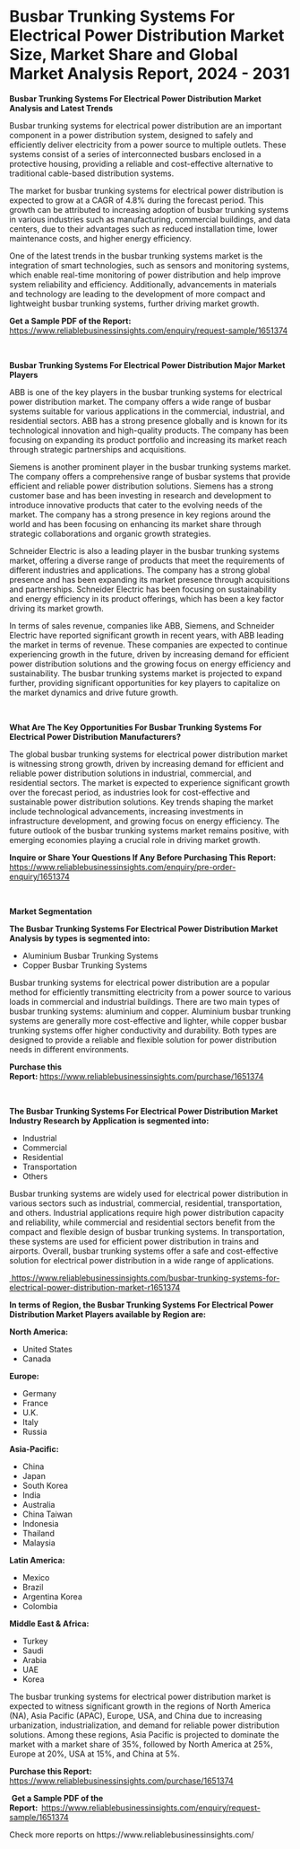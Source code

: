 <p><h1>Busbar Trunking Systems For Electrical Power Distribution Market Size, Market Share and Global Market Analysis Report, 2024 - 2031</h1></p><p><strong>Busbar Trunking Systems For Electrical Power Distribution Market Analysis and Latest Trends</strong></p>
<p><p>Busbar trunking systems for electrical power distribution are an important component in a power distribution system, designed to safely and efficiently deliver electricity from a power source to multiple outlets. These systems consist of a series of interconnected busbars enclosed in a protective housing, providing a reliable and cost-effective alternative to traditional cable-based distribution systems.</p><p>The market for busbar trunking systems for electrical power distribution is expected to grow at a CAGR of 4.8% during the forecast period. This growth can be attributed to increasing adoption of busbar trunking systems in various industries such as manufacturing, commercial buildings, and data centers, due to their advantages such as reduced installation time, lower maintenance costs, and higher energy efficiency.</p><p>One of the latest trends in the busbar trunking systems market is the integration of smart technologies, such as sensors and monitoring systems, which enable real-time monitoring of power distribution and help improve system reliability and efficiency. Additionally, advancements in materials and technology are leading to the development of more compact and lightweight busbar trunking systems, further driving market growth.</p></p>
<p><strong>Get a Sample PDF of the Report:&nbsp;</strong> <a href="https://www.reliablebusinessinsights.com/enquiry/request-sample/1651374">https://www.reliablebusinessinsights.com/enquiry/request-sample/1651374</a></p>
<p>&nbsp;</p>
<p><strong>Busbar Trunking Systems For Electrical Power Distribution Major Market Players</strong></p>
<p><p>ABB is one of the key players in the busbar trunking systems for electrical power distribution market. The company offers a wide range of busbar systems suitable for various applications in the commercial, industrial, and residential sectors. ABB has a strong presence globally and is known for its technological innovation and high-quality products. The company has been focusing on expanding its product portfolio and increasing its market reach through strategic partnerships and acquisitions.</p><p>Siemens is another prominent player in the busbar trunking systems market. The company offers a comprehensive range of busbar systems that provide efficient and reliable power distribution solutions. Siemens has a strong customer base and has been investing in research and development to introduce innovative products that cater to the evolving needs of the market. The company has a strong presence in key regions around the world and has been focusing on enhancing its market share through strategic collaborations and organic growth strategies.</p><p>Schneider Electric is also a leading player in the busbar trunking systems market, offering a diverse range of products that meet the requirements of different industries and applications. The company has a strong global presence and has been expanding its market presence through acquisitions and partnerships. Schneider Electric has been focusing on sustainability and energy efficiency in its product offerings, which has been a key factor driving its market growth.</p><p>In terms of sales revenue, companies like ABB, Siemens, and Schneider Electric have reported significant growth in recent years, with ABB leading the market in terms of revenue. These companies are expected to continue experiencing growth in the future, driven by increasing demand for efficient power distribution solutions and the growing focus on energy efficiency and sustainability. The busbar trunking systems market is projected to expand further, providing significant opportunities for key players to capitalize on the market dynamics and drive future growth.</p></p>
<p>&nbsp;</p>
<p><strong>What Are The Key Opportunities For Busbar Trunking Systems For Electrical Power Distribution Manufacturers?</strong></p>
<p><p>The global busbar trunking systems for electrical power distribution market is witnessing strong growth, driven by increasing demand for efficient and reliable power distribution solutions in industrial, commercial, and residential sectors. The market is expected to experience significant growth over the forecast period, as industries look for cost-effective and sustainable power distribution solutions. Key trends shaping the market include technological advancements, increasing investments in infrastructure development, and growing focus on energy efficiency. The future outlook of the busbar trunking systems market remains positive, with emerging economies playing a crucial role in driving market growth.</p></p>
<p><strong>Inquire or Share Your Questions If Any Before Purchasing This Report:</strong> <a href="https://www.reliablebusinessinsights.com/enquiry/pre-order-enquiry/1651374">https://www.reliablebusinessinsights.com/enquiry/pre-order-enquiry/1651374</a></p>
<p>&nbsp;</p>
<p><strong>Market Segmentation</strong></p>
<p><strong>The Busbar Trunking Systems For Electrical Power Distribution Market Analysis by types is segmented into:</strong></p>
<p><ul><li>Aluminium Busbar Trunking Systems</li><li>Copper Busbar Trunking Systems</li></ul></p>
<p><p>Busbar trunking systems for electrical power distribution are a popular method for efficiently transmitting electricity from a power source to various loads in commercial and industrial buildings. There are two main types of busbar trunking systems: aluminium and copper. Aluminium busbar trunking systems are generally more cost-effective and lighter, while copper busbar trunking systems offer higher conductivity and durability. Both types are designed to provide a reliable and flexible solution for power distribution needs in different environments.</p></p>
<p><strong>Purchase this Report:&nbsp;</strong><a href="https://www.reliablebusinessinsights.com/purchase/1651374">https://www.reliablebusinessinsights.com/purchase/1651374</a></p>
<p>&nbsp;</p>
<p><strong>The Busbar Trunking Systems For Electrical Power Distribution Market Industry Research by Application is segmented into:</strong></p>
<p><ul><li>Industrial</li><li>Commercial</li><li>Residential</li><li>Transportation</li><li>Others</li></ul></p>
<p><p>Busbar trunking systems are widely used for electrical power distribution in various sectors such as industrial, commercial, residential, transportation, and others. Industrial applications require high power distribution capacity and reliability, while commercial and residential sectors benefit from the compact and flexible design of busbar trunking systems. In transportation, these systems are used for efficient power distribution in trains and airports. Overall, busbar trunking systems offer a safe and cost-effective solution for electrical power distribution in a wide range of applications.</p></p>
<p><a href="https://www.reliablebusinessinsights.com/busbar-trunking-systems-for-electrical-power-distribution-market-r1651374">&nbsp;https://www.reliablebusinessinsights.com/busbar-trunking-systems-for-electrical-power-distribution-market-r1651374</a></p>
<p><strong>In terms of Region, the Busbar Trunking Systems For Electrical Power Distribution Market Players available by Region are:</strong></p>
<p>
    <p> <strong> North America: </strong>
        <ul>
            <li>United States</li>
            <li>Canada</li>
        </ul>
        </p> 
    <p> <strong> Europe: </strong>
        <ul>
            <li>Germany</li>
            <li>France</li>
            <li>U.K.</li>
            <li>Italy</li>
            <li>Russia</li>
        </ul>
        </p> 
    <p> <strong> Asia-Pacific: </strong>
        <ul>
            <li>China</li>
            <li>Japan</li>
            <li>South Korea</li>
            <li>India</li>
            <li>Australia</li>
            <li>China Taiwan</li>
            <li>Indonesia</li>
            <li>Thailand</li>
            <li>Malaysia</li>
        </ul>
        </p> 
    <p> <strong> Latin America: </strong>
        <ul>
            <li>Mexico</li>
            <li>Brazil</li>
            <li>Argentina Korea</li>
            <li>Colombia</li>
        </ul>
        </p> 
    <p> <strong> Middle East & Africa: </strong>
        <ul>
            <li>Turkey</li>
            <li>Saudi</li>
            <li>Arabia</li>
            <li>UAE</li>
            <li>Korea</li>
        </ul>
    </p>
    </p>
<p><p>The busbar trunking systems for electrical power distribution market is expected to witness significant growth in the regions of North America (NA), Asia Pacific (APAC), Europe, USA, and China due to increasing urbanization, industrialization, and demand for reliable power distribution solutions. Among these regions, Asia Pacific is projected to dominate the market with a market share of 35%, followed by North America at 25%, Europe at 20%, USA at 15%, and China at 5%.</p></p>
<p><strong>Purchase this Report: </strong><a href="https://www.reliablebusinessinsights.com/purchase/1651374">https://www.reliablebusinessinsights.com/purchase/1651374</a></p>
<p>&nbsp;<strong>Get a Sample PDF of the Report:&nbsp;&nbsp;</strong><a href="https://www.reliablebusinessinsights.com/enquiry/request-sample/1651374">https://www.reliablebusinessinsights.com/enquiry/request-sample/1651374</a></p>
<p><strong></strong></p>
<p>Check more reports on https://www.reliablebusinessinsights.com/</p>